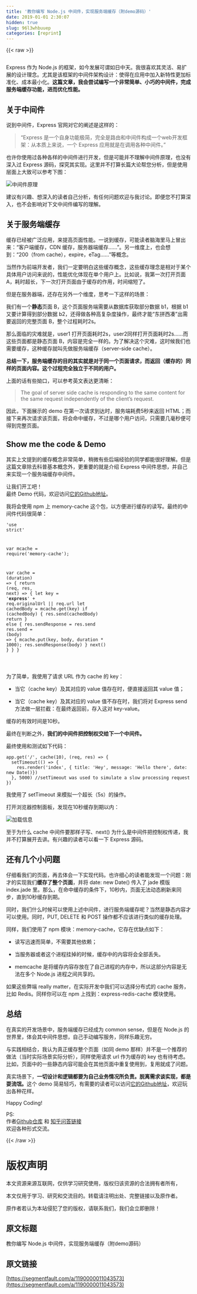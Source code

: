 ```yaml
---
title: '教你编写 Node.js 中间件，实现服务端缓存（附demo源码）' 
date: 2019-01-01 2:30:07
hidden: true
slug: 96l3whbuuep
categories: [reprint]
---
```


{{< raw >}}

                    
<p><span class="img-wrap"><img data-src="/img/remote/1460000011043576" src="https://static.alili.tech/img/remote/1460000011043576" alt="" title="" style="cursor: pointer; display: inline;"></span></p>
<p>Express 作为 Node.js 的框架，如今发展可谓如日中天。我很喜欢其灵活、易扩展的设计理念。尤其是该框架的中间件架构设计：使得在应用中加入新特性更加标准化、成本最小化。<strong>这篇文章，我会尝试编写一个非常简单、小巧的中间件，完成服务端缓存功能，进而优化性能。</strong></p>
<h2 id="articleHeader0">关于中间件</h2>
<p>说到中间件，Express 官网对它的阐述是这样的：</p>
<blockquote><p>“Express 是一个自身功能极简，完全是路由和中间件构成一个web开发框架：从本质上来说，一个 Express 应用就是在调用各种中间件。”</p></blockquote>
<p>也许你使用过各种各样的中间件进行开发，但是可能并不理解中间件原理，也没有深入过 Express 源码，探究其实现。这里并不打算长篇大论帮您分析，但是使用层面上大致可以参考下图：</p>
<p><span class="img-wrap"><img data-src="/img/remote/1460000011043577" src="https://static.alili.tech/img/remote/1460000011043577" alt="中间件原理" title="中间件原理" style="cursor: pointer; display: inline;"></span></p>
<p>建议有兴趣、想深入的读者自己分析，有任何问题欢迎与我讨论。即便您不打算深入，也不会影响对下文中间件编写的理解。</p>
<h2 id="articleHeader1">关于服务端缓存</h2>
<p>缓存已经被广泛应用，来提高页面性能。一说到缓存，可能读者脑海里马上冒出来：“客户端缓存，CDN 缓存，服务器端缓存......”。另一维度上，也会想到：“200（from cache），expire，eTag......”等概念。</p>
<p>当然作为前端开发者，我们一定要明白这些缓存概念，这些缓存理念是相对于某个具体用户访问来说的，性能优化体现在单个用户上。比如说，我第一次打开页面 A，耗时超长，下一次打开页面由于缓存的作用，时间缩短了。</p>
<p>但是在服务器端，还存在另外一个维度，思考一下这样的场景：</p>
<p>我们有一个<strong>静态</strong>页面 B，这个页面服务端需要从数据库获取部分数据 b1，根据 b1 又要计算得到部分数据 b2，还得做各种高复杂度操作，最终才能“东拼西凑”出需要返回的完整页面 B，整个过程耗时2s。</p>
<p>那么面临的灾难就是，user1 打开页面耗时2s，user2同样打开页面耗时2s......而这些页面都是静态页面 B，内容是完全一样的。为了解决这个灾难，这时候我们也需要缓存，这种缓存就叫先做服务端缓存（server-side cache）。</p>
<p><strong>总结一下，服务端缓存的目的其实就是对于同一个页面请求，而返回（缓存的）同样的页面内容。这个过程完全独立于不同的用户。</strong></p>
<p>上面的话有些拗口，可以参考英文表达更清晰：</p>
<blockquote><p>The goal of server side cache is responding to the same content for the same request independently of the client’s request.</p></blockquote>
<p>因此，下面展示的 demo 在第一次请求到达时，服务端耗费5秒来返回 HTML；而接下来再次请求该页面，将会命中缓存，不过是哪个用户访问，只需要几毫秒便可得到完整页面。</p>
<h2 id="articleHeader2">Show me the code &amp; Demo</h2>
<p>其实上文提到的缓存概念非常简单，稍微有些后端经验的同学都能很好理解。但是这篇文章除去科普基本概念外，更重要的就是介绍 Express  中间件思想，并自己来实现一个服务端缓存中间件。</p>
<p>让我们开工吧！<br>最终 Demo 代码，欢迎访问<a href="https://github.com/HOUCe/server-side-cache-with-express" rel="nofollow noreferrer" target="_blank">它的Github地址</a>。</p>
<p>我将会使用 npm 上 memory-cache 这个包，以方便进行缓存的读写。最终的中间件代码很简单：</p>
<div class="widget-codetool" style="display:none;">
      <div class="widget-codetool--inner">
      <span class="selectCode code-tool" data-toggle="tooltip" data-placement="top" title="" data-original-title="全选"></span>
      <span type="button" class="copyCode code-tool" data-toggle="tooltip" data-placement="top" data-clipboard-text="'use strict'

var mcache = require('memory-cache');

var cache = (duration) => {
  return (req, res, next) => {
    let key = '__express__' + req.originalUrl || req.url
    let cachedBody = mcache.get(key)
    if (cachedBody) {
      res.send(cachedBody)
      return
    } else {
      res.sendResponse = res.send
      res.send = (body) => {
        mcache.put(key, body, duration * 1000);
        res.sendResponse(body)
      }
      next()
    }
  }
}

" title="" data-original-title="复制"></span>
      <span type="button" class="saveToNote code-tool" data-toggle="tooltip" data-placement="top" title="" data-original-title="放进笔记"></span>
      </div>
      </div><pre class="hljs javascript"><code><span class="hljs-meta">'use strict'</span>

<span class="hljs-keyword">var</span> mcache = <span class="hljs-built_in">require</span>(<span class="hljs-string">'memory-cache'</span>);

<span class="hljs-keyword">var</span> cache = <span class="hljs-function">(<span class="hljs-params">duration</span>) =&gt;</span> {
  <span class="hljs-keyword">return</span> <span class="hljs-function">(<span class="hljs-params">req, res, next</span>) =&gt;</span> {
    <span class="hljs-keyword">let</span> key = <span class="hljs-string">'__express__'</span> + req.originalUrl || req.url
    <span class="hljs-keyword">let</span> cachedBody = mcache.get(key)
    <span class="hljs-keyword">if</span> (cachedBody) {
      res.send(cachedBody)
      <span class="hljs-keyword">return</span>
    } <span class="hljs-keyword">else</span> {
      res.sendResponse = res.send
      res.send = <span class="hljs-function">(<span class="hljs-params">body</span>) =&gt;</span> {
        mcache.put(key, body, duration * <span class="hljs-number">1000</span>);
        res.sendResponse(body)
      }
      next()
    }
  }
}

</code></pre>
<p>为了简单，我使用了请求 URL 作为 cache 的 key：</p>
<ul>
<li><p>当它（cache key）及其对应的 value 值存在时，便直接返回其 value 值；</p></li>
<li><p>当它（cache key）及其对应的 value 值不存在时，我们将对 Express send 方法做一层拦截：在最终返回前，存入这对 key-value。</p></li>
</ul>
<p>缓存的有效时间是10秒。</p>
<p>最终在判断之外，<strong>我们的中间件把控制权交给下一个中间件。</strong></p>
<p>最终使用和测试如下代码：</p>
<div class="widget-codetool" style="display:none;">
      <div class="widget-codetool--inner">
      <span class="selectCode code-tool" data-toggle="tooltip" data-placement="top" title="" data-original-title="全选"></span>
      <span type="button" class="copyCode code-tool" data-toggle="tooltip" data-placement="top" data-clipboard-text="app.get('/', cache(10), (req, res) => {
  setTimeout(() => {
    res.render('index', { title: 'Hey', message: 'Hello there', date: new Date()})
  }, 5000) //setTimeout was used to simulate a slow processing request
})
" title="" data-original-title="复制"></span>
      <span type="button" class="saveToNote code-tool" data-toggle="tooltip" data-placement="top" title="" data-original-title="放进笔记"></span>
      </div>
      </div><pre class="hljs typescript"><code>app.get(<span class="hljs-string">'/'</span>, cache(<span class="hljs-number">10</span>), <span class="hljs-function">(<span class="hljs-params">req, res</span>) =&gt;</span> {
  setTimeout(<span class="hljs-function"><span class="hljs-params">()</span> =&gt;</span> {
    res.render(<span class="hljs-string">'index'</span>, { title: <span class="hljs-string">'Hey'</span>, message: <span class="hljs-string">'Hello there'</span>, date: <span class="hljs-keyword">new</span> <span class="hljs-built_in">Date</span>()})
  }, <span class="hljs-number">5000</span>) <span class="hljs-comment">//setTimeout was used to simulate a slow processing request</span>
})
</code></pre>
<p>我使用了 setTimeout 来模拟一个超长（5s）的操作。</p>
<p>打开浏览器控制面板，发现在10秒缓存到期以内：</p>
<p><span class="img-wrap"><img data-src="/img/remote/1460000011043578" src="https://static.alili.tech/img/remote/1460000011043578" alt="加载信息" title="加载信息" style="cursor: pointer;"></span></p>
<p>至于为什么 cache 中间件要那样子写、next() 为什么是中间件把控制权传递，我并不打算展开去讲。有兴趣的读者可以看一下 Express 源码。</p>
<h2 id="articleHeader3">还有几个小问题</h2>
<p>仔细看我们的页面，再去体会一下实现代码。也许细心的读者能发现一个问题：刚才的实现我们<strong>缓存了整个页面</strong>，并将 date: new Date() 传入了 jade 模版 index.jade 里。那么，在命中缓存的条件下，10秒内，页面无法动态刷新来同步，直到10秒缓存到期。</p>
<p>同时，我们什么时候可以使用上述中间件，进行服务端缓存呢？当然是静态内容才可以使用。同时，PUT, DELETE 和 POST 操作都不应该进行类似的缓存处理。</p>
<p>同样，我们使用了 npm 模块：memory-cache，它存在优缺点如下：</p>
<ul>
<li><p>读写迅速而简单，不需要其他依赖；</p></li>
<li><p>当服务器或者这个进程挂掉的时候，缓存中的内容将会全部丢失。</p></li>
<li><p>memcache 是将缓存内容存放在了自己进程的内存中，所以这部分内容是无法在多个 Node.js 进程之间共享的。</p></li>
</ul>
<p>如果这些弊端 really matter，在实际开发中我们可以选择分布式的 cache 服务，比如 Redis。同样你可以在 npm 上找到：express-redis-cache 模块使用。</p>
<h2 id="articleHeader4">总结</h2>
<p>在真实的开发场景中，服务端缓存已经成为 common sense，但是在 Node.js 的世界里，体会其中间件思想，自己手动编写服务，同样乐趣无穷。</p>
<p>与实践相结合，我认为真正缓存整个页面（如同 demo 那样）并不是一个推荐的做法（当时实际场景实际分析），同样使用请求 url 作为缓存的 key 也有待考虑。比如，页面中的一些静态内容可能会在其他页面中重复使用到，复用就成了问题。</p>
<p>真实场景下，<strong>一切设计和逻辑都要为自己业务情况所负责。脱离需求谈实现，都是耍流氓。</strong>这个 demo 简易轻巧，有需要的读者可以访问<a href="https://github.com/HOUCe/server-side-cache-with-express" rel="nofollow noreferrer" target="_blank">它的Github地址</a>，欢迎玩出各种花样。</p>
<p>Happy Coding!</p>
<p>PS: <br>作者<a href="https://github.com/HOUCe" rel="nofollow noreferrer" target="_blank">Github仓库</a> 和 <a href="https://www.zhihu.com/people/lucas-hc/answers" rel="nofollow noreferrer" target="_blank">知乎问答链接</a><br>欢迎各种形式交流。</p>

                
{{< /raw >}}

# 版权声明
本文资源来源互联网，仅供学习研究使用，版权归该资源的合法拥有者所有，

本文仅用于学习、研究和交流目的。转载请注明出处、完整链接以及原作者。

原作者若认为本站侵犯了您的版权，请联系我们，我们会立即删除！

## 原文标题
教你编写 Node.js 中间件，实现服务端缓存（附demo源码）

## 原文链接
[https://segmentfault.com/a/1190000011043573](https://segmentfault.com/a/1190000011043573)

